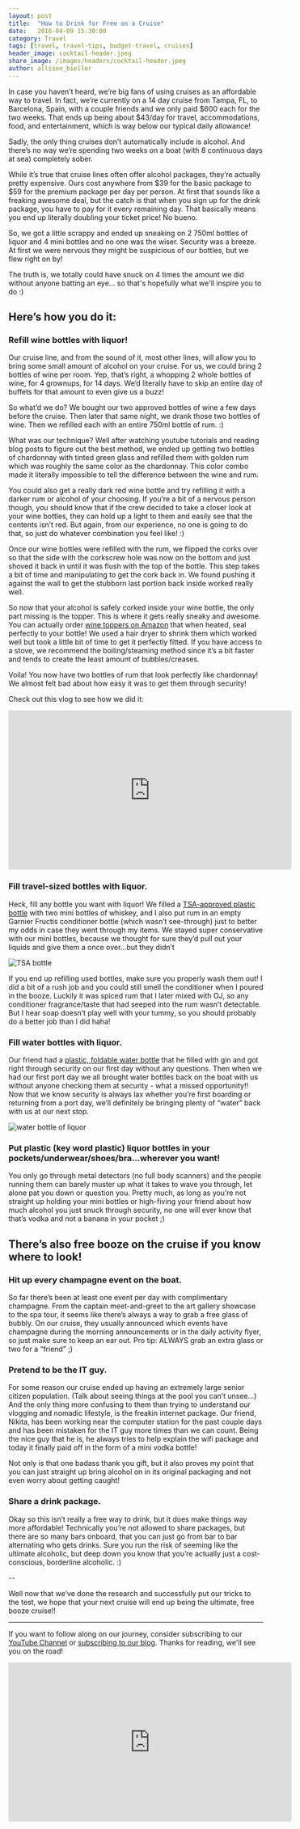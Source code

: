 ```yaml
---
layout: post
title:  "How to Drink for Free on a Cruise"
date:   2016-04-09 15:30:00
category: Travel
tags: [travel, travel-tips, budget-travel, cruises]
header_image: cocktail-header.jpeg
share_image: /images/headers/cocktail-header.jpeg
author: allison_bieller
---
```


In case you haven’t heard, we’re big fans of using cruises as an affordable way to travel. In fact, we’re currently on a 14 day cruise from Tampa, FL, to Barcelona, Spain, with a couple friends and we only paid $600 each for the two weeks. That ends up being about $43/day for travel, accommodations, food, and entertainment, which is way below our typical daily allowance!

Sadly, the only thing cruises don’t automatically include is alcohol. And there’s no way we’re spending two weeks on a boat (with 8 continuous days at sea) completely sober. 

While it’s true that cruise lines often offer alcohol packages, they’re actually pretty expensive. Ours cost anywhere from $39 for the basic package to $59 for the premium package per day per person. At first that sounds like a freaking awesome deal, but the catch is that when you sign up for the drink package, you have to pay for it every remaining day. That basically means you end up literally doubling your ticket price! No bueno.

So, we got a little scrappy and ended up sneaking on 2 750ml bottles of liquor and 4 mini bottles and no one was the wiser. Security was a breeze. At first we were nervous they might be suspicious of our bottles, but we flew right on by!

The truth is, we totally could have snuck on 4 times the amount we did without anyone batting an eye... so that's hopefully what we'll inspire you to do :) 


## Here’s how you do it:


### Refill wine bottles with liquor! 

Our cruise line, and from the sound of it, most other lines, will allow you to bring some small amount of alcohol on your cruise. For us, we could bring 2 bottles of wine per room. Yep, that’s right, a whopping 2 whole bottles of wine, for 4 grownups, for 14 days. We’d literally have to skip an entire day of buffets for that amount to even give us a buzz!

So what’d we do? We bought our two approved bottles of wine a few days before the cruise. Then later that same night, we drank those two bottles of wine. Then we refilled each with an entire 750ml bottle of rum. :)

What was our technique? Well after watching youtube tutorials and reading blog posts to figure out the best method, we ended up getting two bottles of chardonnay with tinted green glass and refilled them with golden rum which was roughly the same color as the chardonnay. This color combo made it literally impossible to tell the difference between the wine and rum. 

You could also get a really dark red wine bottle and try refilling it with a darker rum or alcohol of your choosing. If you’re a bit of a nervous person though, you should know that if the crew decided to take a closer look at your wine bottles, they can hold up a light to them and easily see that the contents isn’t red. But again, from our experience, no one is going to do that, so just do whatever combination you feel like! :) 

Once our wine bottles were refilled with the rum, we flipped the corks over so that the side with the corkscrew hole was now on the bottom and just shoved it back in until it was flush with the top of the bottle. This step takes a bit of time and manipulating to get the cork back in. We found pushing it against the wall to get the stubborn last portion back inside worked really well. 

So now that your alcohol is safely corked inside your wine bottle, the only part missing is the topper. This is where it gets really sneaky and awesome. You can actually order [wine toppers on Amazon](http://www.amazon.com/30-Black-PVC-Shrink-Capsules/dp/B00AUJE4GM/ref=sr_1_2?ie=UTF8&qid=1461261946&sr=8-2&keywords=pvc+wine+top) that when heated, seal perfectly to your bottle! We used a hair dryer to shrink them which worked well but took a little bit of time to get it perfectly fitted. If you have access to a stove, we recommend the boiling/steaming method since it’s a bit faster and tends to create the least amount of bubbles/creases.

Voila! You now have two bottles of rum that look perfectly like chardonnay! We almost felt bad about how easy it was to get them through security!

Check out this vlog to see how we did it:

<iframe width="560" height="315" src="https://www.youtube.com/embed/nwzotbEuuoI" frameborder="0" allowfullscreen></iframe>

### Fill travel-sized bottles with liquor. 

Heck, fill any bottle you want with liquor! We filled a [TSA-approved plastic bottle](http://www.amazon.com/Squeezable-Refillable-Bag-Travel-Accessories-Containers/dp/B014GLTG8U/ref=sr_1_2_a_it?rps=1&ie=UTF8&qid=1461262743&sr=8-2&keywords=tsa+approved+bottles&refinements=p_85%3A2470955011%2Cp_72%3A2661618011) with two mini bottles of whiskey, and I also put rum in an empty Garnier Fructis conditioner bottle (which wasn’t see-through) just to better my odds in case they went through my items. We stayed super conservative with our mini bottles, because we thought for sure they’d pull out your liquids and give them a once over...but they didn’t

![TSA bottle](/images/uploads/tsa-bottle.jpg)

If you end up refilling used bottles, make sure you properly wash them out! I did a bit of a rush job and you could still smell the conditioner when I poured in the booze. Luckily it was spiced rum that I later mixed with OJ, so any conditioner fragrance/taste that had seeped into the rum wasn’t detectable. But I hear soap doesn’t play well with your tummy, so you should probably do a better job than I did haha!

### Fill water bottles with liquor. 

Our friend had a [plastic, foldable water bottle](http://www.amazon.com/Vapur-Element-Bottle-Water-1-Liter/dp/B007UU6JI0/ref=sr_1_3?ie=UTF8&qid=1461336295&sr=8-3&keywords=foldable+water+bottle) that he filled with gin and got right through security on our first day without any questions. Then when we had our first port day we all brought water bottles back on the boat with us without anyone checking them at security - what a missed opportunity!! Now that we know security is always lax whether you’re first boarding or returning from a port day, we’ll definitely be bringing plenty of “water” back with us at our next stop.

![water bottle of liquor](/images/uploads/nikita-water-bottle.jpg)

### Put plastic (key word plastic) liquor bottles in your pockets/underwear/shoes/bra...wherever you want!

You only go through metal detectors (no full body scanners) and the people running them can barely muster up what it takes to wave you through, let alone pat you down or question you. Pretty much, as long as you’re not straight up holding your mini bottles or high-fiving your friend about how much alcohol you just snuck through security, no one will ever know that that’s vodka and not a banana in your pocket ;)


## There’s also free booze on the cruise if you know where to look!


### Hit up every champagne event on the boat.

So far there’s been at least one event per day with complimentary champagne. From the captain meet-and-greet to the art gallery showcase to the spa tour, it seems like there’s always a way to grab a free glass of bubbly. On our cruise, they usually announced which events have champagne during the morning announcements or in the daily activity flyer, so just make sure to keep an ear out. Pro tip: ALWAYS grab an extra glass or two for a “friend” ;)

### Pretend to be the IT guy. 

For some reason our cruise ended up having an extremely large senior citizen population. (Talk about seeing things at the pool you can’t unsee...) And the only thing more confusing to them than trying to understand our vlogging and nomadic lifestyle, is the freakin internet package. Our friend, Nikita, has been working near the computer station for the past couple days and has been mistaken for the IT guy more times than we can count. Being the nice guy that he is, he always tries to help explain the wifi package and today it finally paid off in the form of a mini vodka bottle!

Not only is that one badass thank you gift, but it also proves my point that you can just straight up bring alcohol on in its original packaging and not even worry about getting caught!

### Share a drink package. 

Okay so this isn’t really a free way to drink, but it does make things way more affordable! Technically you’re not allowed to share packages, but there are so many bars onboard, that you can just go from bar to bar alternating who gets drinks. Sure you run the risk of seeming like the ultimate alcoholic, but deep down you know that you’re actually just a cost-conscious, borderline alcoholic. :)

--

Well now that we’ve done the research and successfully put our tricks to the test, we hope that your next cruise will end up being the ultimate, free booze cruise!!

----

If you want to follow along on our journey, consider subscribing to our [YouTube Channel](https://www.youtube.com/c/TheEndlessAdventure?sub_confirmation=1) or [subscribing to our blog](http://conversational.us6.list-manage.com/subscribe?u=f210e827b5997f97a4c359077&id=cbb27cac9e). Thanks for reading, we'll see you on the road!

<iframe width="560" height="315" src="https://www.youtube.com/embed/Qm7a1IA7oQ8" frameborder="0" allowfullscreen></iframe>